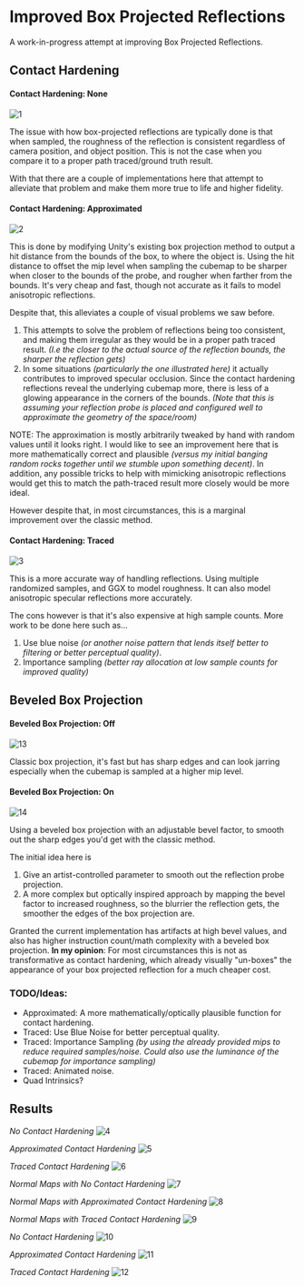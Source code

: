 # Improved Box Projected Reflections
A work-in-progress attempt at improving Box Projected Reflections.

## Contact Hardening

#### Contact Hardening: None
![1](GithubContent/1.png)

The issue with how box-projected reflections are typically done is that when sampled, the roughness of the reflection is consistent regardless of camera position, and object position. This is not the case when you compare it to a proper path traced/ground truth result.

With that there are a couple of implementations here that attempt to alleviate that problem and make them more true to life and higher fidelity.

#### Contact Hardening: Approximated
![2](GithubContent/2.png)

This is done by modifying Unity's existing box projection method to output a hit distance from the bounds of the box, to where the object is. Using the hit distance to offset the mip level when sampling the cubemap to be sharper when closer to the bounds of the probe, and rougher when farther from the bounds. It's very cheap and fast, though not accurate as it fails to model anisotropic reflections.

Despite that, this alleviates a couple of visual problems we saw before. 
1. This attempts to solve the problem of reflections being too consistent, and making them irregular as they would be in a proper path traced result. *(I.e the closer to the actual source of the reflection bounds, the sharper the reflection gets)*
2. In some situations *(particularly the one illustrated here)* it actually contributes to improved specular occlusion. Since the contact hardening reflections reveal the underlying cubemap more, there is less of a glowing appearance in the corners of the bounds. *(Note that this is assuming your reflection probe is placed and configured well to approximate the geometry of the space/room)*

NOTE: The approximation is mostly arbitrarily tweaked by hand with random values until it looks right. I would like to see an improvement here that is more mathematically correct and plausible *(versus my initial banging random rocks together until we stumble upon something decent)*. In addition, any possible tricks to help with mimicking anisotropic reflections would get this to match the path-traced result more closely would be more ideal. 

However despite that, in most circumstances, this is a marginal improvement over the classic method.

#### Contact Hardening: Traced
![3](GithubContent/3.png)

This is a more accurate way of handling reflections. Using multiple randomized samples, and GGX to model roughness. It can also model anisotropic specular reflections more accurately.

The cons however is that it's also expensive at high sample counts. More work to be done here such as...
1. Use blue noise *(or another noise pattern that lends itself better to filtering or better perceptual quality)*.
2. Importance sampling *(better ray allocation at low sample counts for improved quality)*

## Beveled Box Projection

#### Beveled Box Projection: Off
![13](GithubContent/13.png)

Classic box projection, it's fast but has sharp edges and can look jarring especially when the cubemap is sampled at a higher mip level.

#### Beveled Box Projection: On
![14](GithubContent/14.png)

Using a beveled box projection with an adjustable bevel factor, to smooth out the sharp edges you'd get with the classic method.

The initial idea here is 
1. Give an artist-controlled parameter to smooth out the reflection probe projection.
2. A more complex but optically inspired approach by mapping the bevel factor to increased roughness, so the blurrier the reflection gets, the smoother the edges of the box projection are.

Granted the current implementation has artifacts at high bevel values, and also has higher instruction count/math complexity with a beveled box projection. **In my opinion**: For most circumstances this is not as transformative as contact hardening, which already visually "un-boxes" the appearance of your box projected reflection for a much cheaper cost.

### TODO/Ideas:

- Approximated: A more mathematically/optically plausible function for contact hardening.
- Traced: Use Blue Noise for better perceptual quality.
- Traced: Importance Sampling *(by using the already provided mips to reduce required samples/noise. Could also use the luminance of the cubemap for importance sampling)*
- Traced: Animated noise.
- Quad Intrinsics?

## Results

*No Contact Hardening*
![4](GithubContent/4.png)

*Approximated Contact Hardening*
![5](GithubContent/5.png)

*Traced Contact Hardening*
![6](GithubContent/6.png)

*Normal Maps with No Contact Hardening*
![7](GithubContent/7.png)

*Normal Maps with Approximated Contact Hardening*
![8](GithubContent/8.png)

*Normal Maps with Traced Contact Hardening*
![9](GithubContent/9.png)

*No Contact Hardening*
![10](GithubContent/10.png)

*Approximated Contact Hardening*
![11](GithubContent/11.png)

*Traced Contact Hardening*
![12](GithubContent/12.png)
